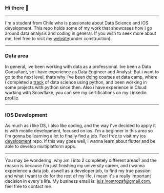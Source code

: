 ### Hi there 👋

________________________
I'm a student from Chile who is passionate about Data Science and IOS development. This repo holds some of my work that showcases how I go around data analysis and coding in general. If you wish to seek more about me, feel free to visit my [website](luisinostrozaf.github.io)(under construction).

________________________
### Data area
In general, ive been working with data as a professional. Ive been a Data Consultant, so i have experience as Data Engineer and Analyst. But i want to go to the next level, thats why i've been doing courses at data camp, where i completed a [track](https://www.datacamp.com/completed/statement-of-accomplishment/track/de76dd2fdc35594a23786029f235f384900b8b8f) of data science using python, and been working in some projects with python since then. Also i have experience in Cloud working with Snowflake, you can see my certifications on my Linkedin [profile](https://www.linkedin.com/in/luisinostrozaf/).

________________________
### IOS Development
As much as i like DS, i also like coding, and the way i've decided to apply it is with mobile development, focused on ios. I'm a beginner in this area so i'm gonna be learning a lot to finally find a job. Feel free to visit my [ios development](https://github.com/luisinostrozaf/ios_development) repo. If this way goes well, i wanna learn about flutter and be able to develop multiplatform apps.

________________________
You may be wondering, why am i into 2 completely different areas? and the reason is because i'm just finishing my university career, and i wanna experience a data job, aswell as a developer job, to find my true passion and what i want to do for the rest of my life, i mean it's a really important decision in every's life. My business email is: luis.inostrozaf@gmail.com, feel free to contact me.
